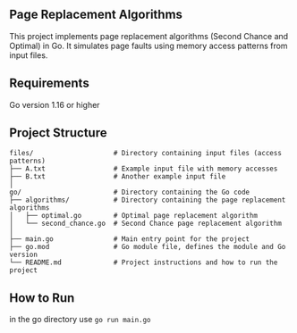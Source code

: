 ## Page Replacement Algorithms
This project implements page replacement algorithms (Second Chance and Optimal) in Go. It simulates page faults using memory access patterns from input files.

## Requirements
Go version 1.16 or higher

## Project Structure
```
files/                    # Directory containing input files (access patterns)
├── A.txt                 # Example input file with memory accesses
├── B.txt                 # Another example input file
│
go/                       # Directory containing the Go code
├── algorithms/           # Directory containing the page replacement algorithms
│   ├── optimal.go        # Optimal page replacement algorithm
│   └── second_chance.go  # Second Chance page replacement algorithm
│
├── main.go               # Main entry point for the project
├── go.mod                # Go module file, defines the module and Go version
└── README.md             # Project instructions and how to run the project
```
## How to Run
in the go directory use `go run main.go`
